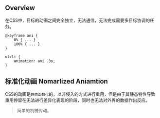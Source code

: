 ## Overview

在CSS中，目标的动画之间完全独立，无法通信，无法完成需要多目标协调的任务。

```
@keyframe ani {
    0% { ... }
    100% { ... }
}

ul>li {
    animation: ani .3s;
}
```



## 标准化动画 Nomarlized Aniamtion

CSS的动画是`静态函数化`的，以非侵入的方式进行重用，但是由于其静态特性导致重用停留在无法进行差异化表现的阶段，同时也无法对外界的数据作出反应。

> 简单的机械传动。

